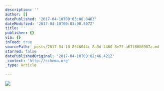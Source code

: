 ```yaml
---
description: ''
author: []
datePublished: '2017-04-10T00:03:08.846Z'
dateModified: '2017-04-10T00:03:08.507Z'
title: ''
publisher: {}
via: {}
inFeed: true
sourcePath: _posts/2017-04-10-8546044c-8a3d-4460-8e77-a67f8686907a.md
starred: false
datePublishedOriginal: '2017-04-10T00:02:46.421Z'
_context: 'http://schema.org'
_type: Article

---
```

![](https://the-grid-user-content.s3-us-west-2.amazonaws.com/07304673-d87d-47ff-bb9f-af608f02a6ed.jpg)